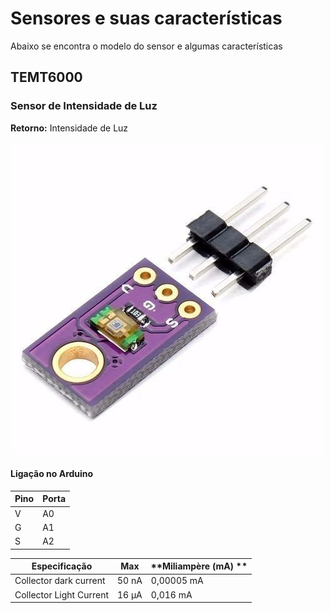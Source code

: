 # Sensores e suas características

Abaixo se encontra o modelo do sensor e algumas características

## TEMT6000

### Sensor de Intensidade de Luz

**Retorno:** Intensidade de Luz

![](img/temt6000.jpg)

#### Ligação no Arduino

| **Pino** | **Porta** |
| :------- | :-------- |
| V        | A0        |
| G        | A1        |
| S        | A2        |

|Especificação|**Max**| **Miliampère (mA)  **|
|-------------|-------|----------------------|
|Collector dark current |50 nA|0,00005 mA|
|Collector Light Current|16 μA|0,016 mA|


